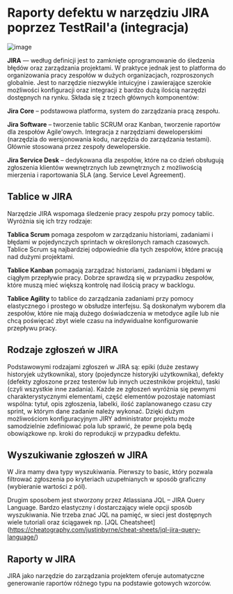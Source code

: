 # Raporty defektu w narzędziu JIRA poprzez TestRail'a (integracja)

![image](https://user-images.githubusercontent.com/116351258/229881315-7400e5c2-95ed-4ba5-95fd-0a5266636d92.png)


**JIRA** — według definicji jest to zamknięte oprogramowanie do śledzenia błędów oraz zarządzania projektami. W praktyce jednak jest to platforma do organizowania pracy zespołów w dużych organizacjach, rozproszonych globalnie. Jest to narzędzie niezwykle intuicyjne i zawierające szerokie możliwości konfiguracji oraz integracji z bardzo dużą ilością narzędzi dostępnych na rynku. Składa się z trzech głównych komponentów:

**Jira Core** – podstawowa platforma, system do zarządzania pracą zespołu.

**Jira Software** – tworzenie tablic SCRUM oraz Kanban, tworzenie raportów dla zespołów Agile'owych. Integracja z narzędziami deweloperskimi (narzędzia do wersjonowania kodu, narzędzia do zarządzania testami). Głównie stosowana przez zespoły deweloperskie.

**Jira Service Desk** – dedykowana dla zespołów, które na co dzień obsługują zgłoszenia klientów wewnętrznych lub zewnętrznych z możliwością mierzenia i raportowania SLA (ang. Service Level Agreement).

## Tablice w JIRA
Narzędzie JIRA wspomaga śledzenie pracy zespołu przy pomocy tablic. Wyróżnia się ich trzy rodzaje:

**Tablica Scrum** pomaga zespołom w zarządzaniu historiami, zadaniami i błędami w pojedynczych sprintach w określonych ramach czasowych. Tablice Scrum są najbardziej odpowiednie dla tych zespołów, które pracują nad dużymi projektami.

**Tablice Kanban** pomagają zarządzać historiami, zadaniami i błędami w ciągłym przepływie pracy. Dobrze sprawdzą się w przypadku zespołów, które muszą mieć większą kontrolę nad ilością pracy w backlogu.

**Tablice Agility** to tablice do zarządzania zadaniami przy pomocy elastycznego i prostego w obsłudze interfejsu. Są doskonałym wyborem dla zespołów, które nie mają dużego doświadczenia w metodyce agile lub nie chcą poświęcać zbyt wiele czasu na indywidualne konfigurowanie przepływu pracy.

## Rodzaje zgłoszeń w JIRA
Podstawowymi rodzajami zgłoszeń w JIRA są: epiki (duże zestawy historyjek użytkownika), story (pojedyncze historyjki użytkownika), defekty (defekty zgłoszone przez testerów lub innych uczestników projektu), taski (czyli wszystkie inne zadania). Każde ze zgłoszeń wyróżnia się pewnymi charakterystycznymi elementami, część elementów pozostaje natomiast wspólna: tytuł, opis zgłoszenia, labelki, ilość zaplanowanego czasu czy sprint, w którym dane zadanie należy wykonać. Dzięki dużym możliwościom konfiguracyjnym JIRY administrator projektu może samodzielnie zdefiniować pola lub sprawić, że pewne pola będą obowiązkowe np. kroki do reprodukcji w przypadku defektu.

## Wyszukiwanie zgłoszeń w JIRA
W Jira mamy dwa typy wyszukiwania. Pierwszy to basic, który pozwala filtrować zgłoszenia po kryteriach uzupełnianych w sposób graficzny (wybieranie wartości z pól).

Drugim sposobem jest stworzony przez Atlassiana JQL – JIRA Query Language. Bardzo elastyczny i dostarczający wiele opcji sposób wyszukiwania. Nie trzeba znać JQL na pamięć, w sieci jest dostępnych wiele tutoriali oraz ściągawek np. [JQL Cheatsheet] (https://cheatography.com/justinbyrne/cheat-sheets/jql-jira-query-language/)

## Raporty w JIRA
JIRA jako narzędzie do zarządzania projektem oferuje automatyczne generowanie raportów różnego typu na podstawie gotowych wzorców.
